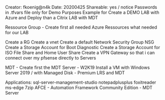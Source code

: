 Creator: fkoenig@n4k
Date: 20200425
Shareable: yes / notice Passwords in .tfvars file only for Demo Purposes
Example for Create a DEMO LAB with Azure and Deploy than a Citrix LAB with MDT

Ressource Group - Create first all needed Azure Ressources what needed for our LAB

Create a RG
Create a vnet
Create a default Network Security Group NSG
Create a Storage Account for Boot Diagnostic
Create a Storage Account for ISO File Share and Home User Share
Create a VPN Gateway so that i can connect over my pfsense directly to Servers

MDT - Create first the MDT Server - W2K19
Install a VM with Windows Server 2019 / with Managed Disk - Premium LRS and MDT

Applications:
sql-server-management-studio
notepadplusplus
foxitreader
ms-edge
7zip
AFCE - Automation Framework Community Edition - MDT Server
